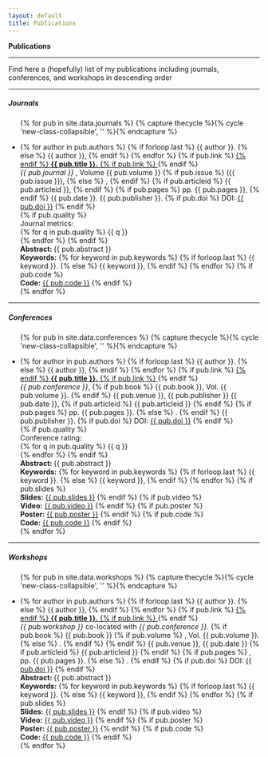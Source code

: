 ```yaml
---
layout: default
title: Publications
---
```

<div class="publications-div">
<div class="big-title" style="align: left"><b><span>Pub</span>lications</b></div>
<hr class="solid">
<p class="normal-paragraph"> Find here a (hopefully) list of my publications including journals, conferences, and workshops in descending order</p>
<hr>
<h5 class = "less-title"><span>J</span>ournals</h5>
<ul class = "collapsible">
	{% for pub in site.data.journals %}
    {% capture thecycle %}{% cycle 'new-class-collapsible', '' %}{% endcapture %}
    <li>
        <div class = "collapsible-header {{ thecycle }}" style="text-align:left;"><i class="fa fa-angle-down" data-toggle="collapse"></i>
			<p style="margin-bottom:0px">{% for author in pub.authors %}
				{% if forloop.last %}
					{{ author }}.
				{% else %}
					{{ author }},
				{% endif %}
			{% endfor %}
			{% if pub.link %}
				<a href="{{ pub.link }}">
			{% endif %}
				<b>{{ pub.title }}.</b>
			{% if pub.link %}
				</a>
			{% endif %}
			<br/>
			<em> {{ pub.journal }} </em>,
			Volume {{ pub.volume }}
			{% if pub.issue %}
			({{ pub.issue }}),
            {% else %}
            ,
			{% endif %}
			{% if pub.articleid %}
				{{ pub.articleid }},
			{% endif %}
			{% if pub.pages %}
				pp. {{ pub.pages }},
			{% endif %}
			{{ pub.date }}.
            {{ pub.publisher }}.
			{% if pub.doi %}
			DOI: <a href="{{ pub.doi }}">{{ pub.doi }}</a>
    		{% endif %}
				<br>
				{% if pub.quality %}
				<br>
						Journal metrics:
				<br>
			{% for q in pub.quality %}
								{{ q }}
								<br>
						{% endfor %}
		{% endif %}
			</p>
		</div>
        <div class = "collapsible-body abstract {{ thecycle }}">
        	<span><b>Abstract: </b> {{ pub.abstract }}
        	<br/><b>Keywords:</b>
        	{% for keyword in pub.keywords %}
        		{% if forloop.last %}
        			{{ keyword }}.
    			{% else %}
    				{{ keyword }},
    			{% endif %}
    		{% endfor %}
    		{% if pub.code %}
    		    <br><b>Code:</b> <a href="{{ pub.code }}">{{ pub.code }}</a>
    		{% endif %}
    	</span>
    	</div>
    </li>
    {% endfor %}
</ul>
<hr>
<h5 class = "less-title"><span>C</span>onferences </h5>
<ul class = "collapsible">
	{% for pub in site.data.conferences %}
    {% capture thecycle %}{% cycle 'new-class-collapsible', '' %}{% endcapture %}
    <li>
        <div class = "collapsible-header {{ thecycle }}" style="text-align:left"><i class="fa fa-plus"></i>
			<p style="margin-bottom:0px">{% for author in pub.authors %}
				{% if forloop.last %}
					{{ author }}.
				{% else %}
					{{ author }},
				{% endif %}
			{% endfor %}  
			{% if pub.link %}
				<a href="{{ pub.link }}">
			{% endif %}
				<b>{{ pub.title }}.</b>
			{% if pub.link %}
				</a>
			{% endif %}
			<br/>
			<em>{{ pub.conference }}</em>,
			{% if pub.book %}
				{{ pub.book }}, Vol. {{ pub.volume }}.
			{% endif %}
			{{ pub.venue }},
            {{ pub.publisher }}
			{{ pub.date }},
			{% if pub.articleid %}
				{{ pub.articleid }}
			{% endif %}
			{% if pub.pages %}
				pp. {{ pub.pages }}.
			{% else %}
			.
			{% endif %}
            {{ pub.publisher }}.
			{% if pub.doi %}
			DOI: <a href="{{ pub.doi }}">{{ pub.doi }}</a>
    		{% endif %}
            <br>
            {% if pub.quality %}
            <br>
                Conference rating:
            <br>
			    {% for q in pub.quality %}
                    {{ q }}
                    <br>
                {% endfor %}
    		{% endif %}
            </p>
		</div>
        <div class = "collapsible-body abstract {{ thecycle }}" style="text-align:left">
        	<span><b>Abstract: </b> {{ pub.abstract }}
        	<br/><b>Keywords:</b>
        	{% for keyword in pub.keywords %}
        		{% if forloop.last %}
        			{{ keyword }}.
    			{% else %}
    				{{ keyword }},
    			{% endif %}
    		{% endfor %}
    		{% if pub.slides %}
    		    <br><b>Slides:</b> <a href="{{ pub.slides }}">{{ pub.slides }}</a>
		    {% endif %}
		    {% if pub.video %}
		        <br><b>Video:</b> <a href="{{ pub.video }}">{{ pub.video }}</a>
        	{% endif %}
        	{% if pub.poster %}
        	    <br><b>Poster:</b> <a href="{{ pub.poster }}">{{ pub.poster }}</a>
    	    {% endif %}
    		{% if pub.code %}
    		    <br><b>Code:</b> <a href="{{ pub.code }}">{{ pub.code }}</a>
    		{% endif %}</span>
    	</div>
    </li>
    {% endfor %}
</ul>
<hr>
<h5 class = "less-title"><span>W</span>orkshops</h5>
<ul class = "collapsible">
	{% for pub in site.data.workshops %}
    {% capture thecycle %}{% cycle 'new-class-collapsible', '' %}{% endcapture %}
    <li>
        <div class = "collapsible-header {{ thecycle }}" style="text-align:left"><i class="fa fa-plus"></i>
			<p style="margin-bottom:0px">{% for author in pub.authors %}
				{% if forloop.last %}
					{{ author }}.
				{% else %}
					{{ author }},
				{% endif %}
			{% endfor %}
			{% if pub.link %}
				<a href="{{ pub.link }}">
			{% endif %}
				<b>{{ pub.title }}.</b>
			{% if pub.link %}
				</a>
			{% endif %}
			<br/>
			<em>{{ pub.workshop }}</em> co-located with <em>{{ pub.conference }}</em>.
			{% if pub.book %}
				{{ pub.book }}
				{% if pub.volume %}
					, Vol. {{ pub.volume }}.
				{% else %}
					.
				{% endif %}
			{% endif %}
			{{ pub.venue }},
			{{ pub.date }}
			{% if pub.articleid %}
				{{ pub.articleid }}
			{% endif %}
			{% if pub.pages %}
				, pp. {{ pub.pages }}.
			{% else %}
			.
			{% endif %}
			{% if pub.doi %}
        		DOI: <a href="{{ pub.doi }}">{{ pub.doi }}</a>
    		{% endif %}
			</p>
		</div>
        <div class = "collapsible-body abstract {{ thecycle }}">
        	<span><b>Abstract: </b> {{ pub.abstract }}
        	<br/><b>Keywords:</b>
        	{% for keyword in pub.keywords %}
        		{% if forloop.last %}
        			{{ keyword }}.
    			{% else %}
    				{{ keyword }},
    			{% endif %}
    		{% endfor %}
    		{% if pub.slides %}
    		    <br><b>Slides:</b> <a href="{{ pub.slides }}">{{ pub.slides }}</a>
		    {% endif %}
		    {% if pub.video %}
		        <br><b>Video:</b> <a href="{{ pub.video }}">{{ pub.video }}</a>
        	{% endif %}
        	{% if pub.poster %}
        	    <br><b>Poster:</b> <a href="{{ pub.poster }}">{{ pub.poster }}</a>
    	    {% endif %}
    	    {% if pub.code %}
    		    <br><b>Code:</b> <a href="{{ pub.code }}">{{ pub.code }}</a>
    		{% endif %}
    		</span>
    	</div>
    </li>
    {% endfor %}
</ul>




</div>
